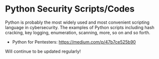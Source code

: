 # Python Security Scripts/Codes
Python is probably the most widely used and most convenient scripting language in cybersecurity. The examples of Python scripts including hash cracking, key logging, enumeration, scanning, more, so on and so forth.

+ Python for Pentesters: https://medium.com/p/47b7ce525b90

Will continue to be updated regularly!

